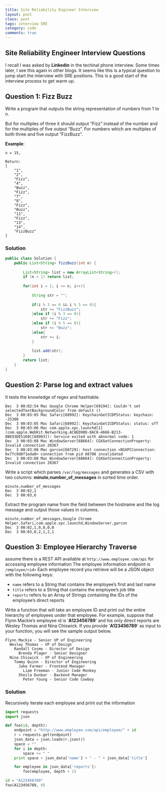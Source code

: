 ```yaml
---
title: Site Reliability Engineer Interview
layout: post
class: post
tags: interview SRE 
category: code
comments: true
---
```

## Site Reliability Engineer Interview Questions
I recall I was asked by __Linkedin__ in the techinal phone interview.
Some times later, I see this again in other blogs. It seems like this is a typical question to jump start the interview with SRE positions. 
This is a good start of the interview process to get warm up.

## Question 1: Fizz Buzz
Write a program that outputs the string representation of numbers from 1 to n.

But for multiples of three it should output “Fizz” instead of the number and for the multiples of five output “Buzz”. For numbers which are multiples of both three and five output “FizzBuzz”.

**Example**:

```
n = 15,

Return:
[
    "1",
    "2",
    "Fizz",
    "4",
    "Buzz",
    "Fizz",
    "7",
    "8",
    "Fizz",
    "Buzz",
    "11",
    "Fizz",
    "13",
    "14",
    "FizzBuzz"
]
```

### Solution 
```java
public class Solution {
    public List<String> fizzBuzz(int n) {
        
        List<String> list = new ArrayList<String>();
        if (n < 1) return list;
        
        for(int i = 1; i <= n; i++){
            
            String str = "";
            
            if(i % 3 == 0 && i % 5 == 0){
                str += "FizzBuzz";
            }else if (i % 3 == 0){
                str += "Fizz";
            }else if (i % 5 == 0){
                str += "Buzz";
            }else{
                str += i;
            }
            
            list.add(str);
        }
        return list;
    }
}
```

## Question 2: Parse log and extract values 
It tests the knowledge of regex and hashtable.

```
Dec  3 00:02:54 Mac Google Chrome Helper[69194]: Couldn't set selectedTextBackgroundColor from default ()
Dec  3 00:03:05 Mac Safari[68992]: KeychainGetICDPStatus: keychain: -25300
Dec  3 00:03:05 Mac Safari[68992]: KeychainGetICDPStatus: status: off
Dec  3 00:03:06 Mac com.apple.xpc.launchd[1] (com.apple.WebKit.Networking.AC8ED90D-0AC0-4666-B213-8BE93DE51E8C[68993]): Service exited with abnormal code: 1
Dec  3 00:03:08 Mac WindowServer[68664]: CGXGetConnectionProperty: Invalid connection 20367
Dec  3 00:03:08 Mac garcon[68729]: host connection <NSXPCConnection: 0x7fc9d8f1eda0> connection from pid 68708 invalidated
Dec  3 00:03:08 Mac WindowServer[68664]: CGXGetConnectionProperty: Invalid connection 20367
```

Write a script which parses ```/var/log/messages``` and generates a CSV with two columns: **minute**,**number_of_messages** in sorted time order.

```
minute,number_of_messages
Dec  3 00:02,1
Dec  3 00:03,6
```
Extract the program name from the field between the hostname and the log message and output those values in columns.

```
minute,number_of_messages,Google Chrome Helper,Safari,com.apple.xpc.launchd,WindowServer,garcon
Dec  3 00:02,1,0,0,0,0
Dec  3 00:03,0,2,1,2,1
```

## Question 3: Employee Hierarchy Traverse
assume there is a REST API available at ```http://www.employee.com/api``` for accessing employee information The employee information endpoint is ```/employee/<id>``` Each employee record you retrieve will be a JSON object with the following keys:

* ```name``` refers to a String that contains the employee’s first and last name
* ```title``` refers to a String that contains the employee’s job title
* ```reports``` refers to an Array of Strings containing the IDs of the employee’s direct reports

Write a function that will take an employee ID and print out the entire hierarchy of employees under that employee. For example, suppose that Flynn Mackie’s employee id is '**A123456789**' and his only direct reports are Wesley Thomas and Nina Chiswick. If you provide '**A123456789**' as input to your function, you will see the sample output below.
        
```
Flynn Mackie - Senior VP of Engineering
  Wesley Thomas - VP of Design
    Randall Cosmo - Director of Design
      Brenda Plager - Senior Designer
  Nina Chiswick - VP of Engineering
    Tommy Quinn - Director of Engineering
      Jake Farmer - Frontend Manager
        Liam Freeman - Junior Code Monkey
      Sheila Dunbar - Backend Manager
        Peter Young - Senior Code Cowboy
```

### Solution 

Recursively iterate each employee and print out the information

```python
import requests
import json

def foo(id, depth):
    endpoint = "http://www.employee.com/api/employee/" + id 
    r = requests.get(endpoint)
    json_data = json.loads(r.json()) 
    space = ""
    for i in depth:
        space += " "
    print space + json_data['name'] + " - " + json_data['title']

    for employee in json_data['reports']:
        foo(employee, depth + 1)

id = "A123456789"
foo(A123456789, 0)
```

